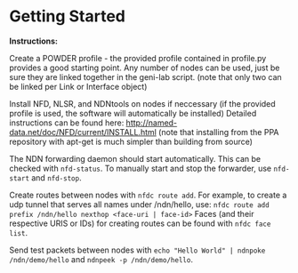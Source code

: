 # Getting Started

**Instructions:**

Create a POWDER profile - the provided profile contained in profile.py provides a good starting point. Any number of nodes can be used, just be sure they are linked together in the geni-lab script. (note that only two can be linked per Link or Interface object)

Install NFD, NLSR, and NDNtools on nodes if neccessary (if the provided profile is used, the software will automatically be installed)
Detailed instructions can be found here: http://named-data.net/doc/NFD/current/INSTALL.html (note that installing from the PPA repository with apt-get is much simpler than building from source)

The NDN forwarding daemon should start automatically. This can be checked with `nfd-status`. To manually start and stop the forwarder, use `nfd-start` and `nfd-stop`.

Create routes between nodes with `nfdc route add`. For example, to create a udp tunnel that serves all names under /ndn/hello, use: `nfdc route add prefix /ndn/hello nexthop <face-uri | face-id>`
Faces (and their respective URIS or IDs) for creating routes can be found with `nfdc face list`.

Send test packets between nodes with `echo "Hello World" | ndnpoke /ndn/demo/hello` and `ndnpeek -p /ndn/demo/hello`.



